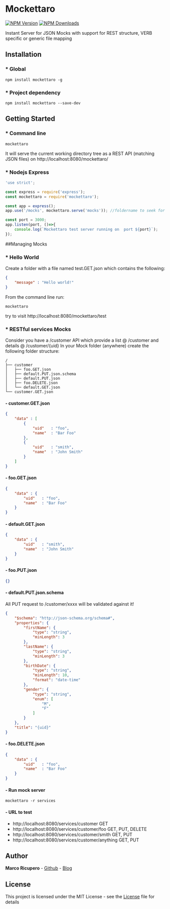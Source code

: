 # Mockettaro

[![NPM Version](http://img.shields.io/npm/v/mockettaro.svg?style=flat)](https://www.npmjs.org/package/mockettaro)
[![NPM Downloads](https://img.shields.io/npm/dm/mockettaro.svg?style=flat)](https://npmcharts.com/compare/mockettaro?minimal=true)

Instant Server for JSON Mocks with support for REST structure, VERB specific or generic file mapping

## Installation
### * Global
```{r, engine='bash', global_install}
npm install mockettaro -g
```

### * Project dependency
```{r, engine='bash', dev_install}
npm install mockettaro --save-dev
```

## Getting Started
### * Command line
```{r, engine='bash', run}
mockettaro
```
It will serve the current working directory tree as a REST API (matching JSON files) on http://localhost:8080/mockettaro/

### * Nodejs Express
```js
'use strict';

const express = require('express');
const mockettaro = require('mockettaro');

const app = express();
app.use('/mocks', mockettaro.serve('mocks')); //foldername to seek for folderTree / json files

const port = 3000;
app.listen(port, ()=>{
    console.log(`Mockettaro test server running on  port ${port}`);
});
```

##Managing Mocks
### * Hello World
Create a folder with a file named test.GET.json which contains the following:
```json
{
    "message" : "Hello world!"
}
```
From the command line run:
```{r, engine='bash', run}
mockettaro
```
try to visit http://localhost:8080/mockettaro/test

### * RESTful services Mocks
Consider you have a /customer API which provide a list @ /customer and details @ /customer/{uid}
In your Mock folder (anywhere) create the following folder structure:
```
/
├── customer
│   ├── foo.GET.json
│   ├── default.PUT.json.schema
│   ├── default.PUT.json
│   ├── foo.DELETE.json
│   └── default.GET.json
└── customer.GET.json
```

#### - customer.GET.json
```json
{
    "data" : [
        {
            "uid"   : "foo",
            "name"  : "Bar Foo"
        },
        {
            "uid"   : "smith",
            "name"  : "John Smith"
        }
    ]
}
```

#### - foo.GET.json
```json
{
    "data" : {
        "uid"   : "foo",
        "name"  : "Bar Foo"
    }
}
```

#### - default.GET.json
```json
{
    "data" : {
        "uid"   : "smith",
        "name"  : "John Smith"
    }
}
```

#### - foo.PUT.json
```json
{}
```

#### - default.PUT.json.schema
All PUT request to /customer/xxxx will be validated against it!
```json
{
    "$schema": "http://json-schema.org/schema#",
    "properties": {
        "firstName": {
            "type": "string",
            "minLength": 3
        },
        "lastName": {
            "type": "string",
            "minLength": 3
        },
        "birthDate": {
            "type": "string",
            "minLength": 10,
            "format": "date-time"
        },
        "gender": {
            "type": "string",
            "enum": [
                "M",
                "F"
            ]
        }
    },
    "title": "{uid}"
}
```

#### - foo.DELETE.json
```json
{
    "data" : {
        "uid"   : "foo",
        "name"  : "Bar Foo"
    }
}
```

#### - Run mock server
```{r, engine='bash', run}
mockettaro -r services
```

#### - URL to test
* http://localhost:8080/services/customer           GET
* http://localhost:8080/services/customer/foo       GET, PUT, DELETE
* http://localhost:8080/services/customer/smith     GET, PUT
* http://localhost:8080/services/customer/anything  GET, PUT



## Author
**Marco Ricupero** - [Github](https://github.com/Marketto) - [Blog](http://blog.marketto.it)


## License
This project is licensed under the MIT License - see the [License](/LICENSE) file for details
